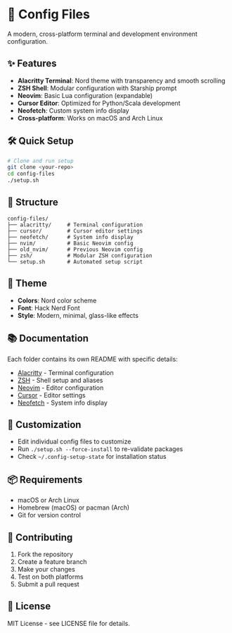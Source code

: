 # 🚀 Config Files

A modern, cross-platform terminal and development environment configuration.

## ✨ Features

- **Alacritty Terminal**: Nord theme with transparency and smooth scrolling
- **ZSH Shell**: Modular configuration with Starship prompt
- **Neovim**: Basic Lua configuration (expandable)
- **Cursor Editor**: Optimized for Python/Scala development
- **Neofetch**: Custom system info display
- **Cross-platform**: Works on macOS and Arch Linux

## 🛠️ Quick Setup

```bash
# Clone and run setup
git clone <your-repo>
cd config-files
./setup.sh
```

## 📁 Structure

```
config-files/
├── alacritty/     # Terminal configuration
├── cursor/        # Cursor editor settings
├── neofetch/      # System info display
├── nvim/          # Basic Neovim config
├── old_nvim/      # Previous Neovim config
├── zsh/           # Modular ZSH configuration
└── setup.sh       # Automated setup script
```

## 🎨 Theme

- **Colors**: Nord color scheme
- **Font**: Hack Nerd Font
- **Style**: Modern, minimal, glass-like effects

## 📚 Documentation

Each folder contains its own README with specific details:
- [Alacritty](alacritty/README.md) - Terminal configuration
- [ZSH](zsh/README.md) - Shell setup and aliases
- [Neovim](nvim/README.md) - Editor configuration
- [Cursor](cursor/README.md) - Editor settings
- [Neofetch](neofetch/README.md) - System info display

## 🔧 Customization

- Edit individual config files to customize
- Run `./setup.sh --force-install` to re-validate packages
- Check `~/.config-setup-state` for installation status

## 📦 Requirements

- macOS or Arch Linux
- Homebrew (macOS) or pacman (Arch)
- Git for version control

## 🤝 Contributing

1. Fork the repository
2. Create a feature branch
3. Make your changes
4. Test on both platforms
5. Submit a pull request

## 📄 License

MIT License - see LICENSE file for details.
